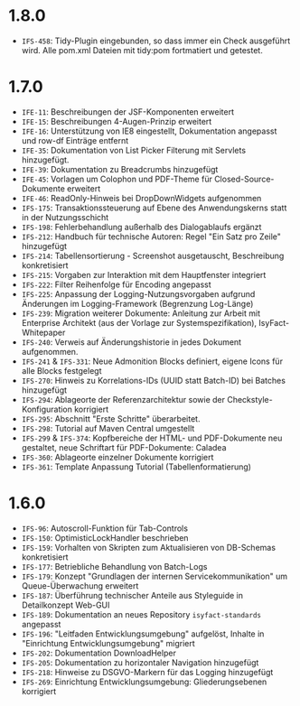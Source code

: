# 1.8.0
- `IFS-458`: Tidy-Plugin eingebunden, so dass immer ein Check ausgeführt wird. Alle pom.xml Dateien mit tidy:pom fortmatiert und getestet.

# 1.7.0
- `IFE-11`: Beschreibungen der JSF-Komponenten erweitert
- `IFE-15`: Beschreibungen 4-Augen-Prinzip erweitert
- `IFE-16`: Unterstützung von IE8 eingestellt, Dokumentation angepasst und row-df Einträge entfernt
- `IFE-35`: Dokumentation von List Picker Filterung mit Servlets hinzugefügt.
- `IFE-39`: Dokumentation zu Breadcrumbs hinzugefügt
- `IFE-45`: Vorlagen um Colophon und PDF-Theme für Closed-Source-Dokumente erweitert
- `IFE-46`: ReadOnly-Hinweis bei DropDownWidgets aufgenommen
- `IFS-175`: Transaktionssteuerung auf Ebene des Anwendungskerns statt in der Nutzungsschicht
- `IFS-198`: Fehlerbehandlung außerhalb des Dialogablaufs ergänzt
- `IFS-212`: Handbuch für technische Autoren: Regel "Ein Satz pro Zeile" hinzugefügt
- `IFS-214`: Tabellensortierung - Screenshot ausgetauscht, Beschreibung konkretisiert
- `IFS-215`: Vorgaben zur Interaktion mit dem Hauptfenster integriert
- `IFS-222`: Filter Reihenfolge für Encoding angepasst
- `IFS-225`: Anpassung der Logging-Nutzungsvorgaben aufgrund Änderungen im Logging-Framework (Begrenzung Log-Länge)
- `IFS-239`: Migration weiterer Dokumente: Anleitung zur Arbeit mit Enterprise Architekt (aus der Vorlage zur Systemspezifikation), IsyFact-Whitepaper
- `IFS-240`: Verweis auf Änderungshistorie in jedes Dokument aufgenommen.
- `IFS-241` & `IFS-331`: Neue Admonition Blocks definiert, eigene Icons für alle Blocks festgelegt
- `IFS-270`: Hinweis zu Korrelations-IDs (UUID statt Batch-ID) bei Batches hinzugefügt
- `IFS-294`: Ablageorte der Referenzarchitektur sowie der Checkstyle-Konfiguration korrigiert
- `IFS-295`: Abschnitt "Erste Schritte" überarbeitet.
- `IFS-298`: Tutorial auf Maven Central umgestellt
- `IFS-299` & `IFS-374`: Kopfbereiche der HTML- und PDF-Dokumente neu gestaltet, neue Schriftart für PDF-Dokumente: Caladea 
- `IFS-360`: Ablageorte einzelner Dokumente korrigiert
- `IFS-361`: Template Anpassung Tutorial (Tabellenformatierung)

# 1.6.0
- `IFS-96`: Autoscroll-Funktion für Tab-Controls
- `IFS-150`: OptimisticLockHandler beschrieben
- `IFS-159`: Vorhalten von Skripten zum Aktualisieren von DB-Schemas konkretisiert 
- `IFS-177`: Betriebliche Behandlung von Batch-Logs
- `IFS-179`: Konzept "Grundlagen der internen Servicekommunikation" um Queue-Überwachung erweitert
- `IFS-187`: Überführung technischer Anteile aus Styleguide in Detailkonzept Web-GUI
- `IFS-189`: Dokumentation an neues Repository `isyfact-standards` angepasst
- `IFS-196`: "Leitfaden Entwicklungsumgebung" aufgelöst, Inhalte in "Einrichtung Entwicklungsumgebung" migriert
- `IFS-202`: Dokumentation DownloadHelper
- `IFS-205`: Dokumentation zu horizontaler Navigation hinzugefügt
- `IFS-218`: Hinweise zu DSGVO-Markern für das Logging hinzugefügt
- `IFS-269`: Einrichtung Entwicklungsumgebung: Gliederungsebenen korrigiert